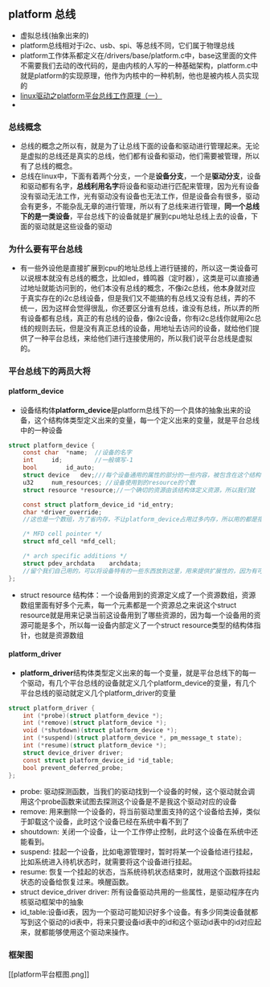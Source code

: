 ## platform 总线
- 虚拟总线(抽象出来的)
- platform总线相对于i2c、usb、spi、等总线不同，它们属于物理总线
- platform工作体系都定义在/drivers/base/platform.c中，base这里面的文件不需要我们去动的改代码的，是由内核的人写的一种基础架构，platform.c中就是platform的实现原理，他作为内核中的一种机制，他也是被内核人员实现的
- [linux驱动之platform平台总线工作原理（一）](https://blog.51cto.com/whylinux/1905642)
- 
### 总线概念
- 总线的概念之所以有，就是为了让总线下面的设备和驱动进行管理起来。无论是虚拟的总线还是真实的总线，他们都有设备和驱动，他们需要被管理，所以有了总线的概念。
- 总线在linux中，下面有着两个分支，一个是**设备分支**，一个是**驱动分支**，设备和驱动都有名字，**总线利用名字**将设备和驱动进行匹配来管理，因为光有设备没有驱动无法工作，光有驱动没有设备也无法工作，但是设备会有很多，驱动会有更多，不能杂乱无章的进行管理，所以有了总线来进行管理，**同一个总线下的是一类设备**，平台总线下的设备就是扩展到cpu地址总线上去的设备，下面的驱动就是这些设备的驱动
### 为什么要有平台总线
- 有一些外设他是直接扩展到cpu的地址总线上进行链接的，所以这一类设备可以说根本就没有总线的概念，比如led，蜂鸣器（定时器），这类是可以直接通过地址就能访问到的，他们本没有总线的概念，不像i2c总线，他本身就对应于真实存在的i2c总线设备，但是我们又不能搞的有总线又没有总线，弄的不统一，因为这样会觉得很乱，你还要区分谁有总线，谁没有总线，所以弄的所有设备都有总线，真正的有总线的设备，像i2c设备，你有i2c总线你就用i2c总线的规则去玩，但是没有真正总线的设备，用地址去访问的设备，就给他们提供了一种平台总线，来给他们进行连接使用的，所以我们说平台总线是虚拟的。
### 平台总线下的两员大将
#### platform_device
- 设备结构体**platform_device**是platform总线下的一个具体的抽象出来的设备，这个结构体类型定义出来的变量，每一个定义出来的变量，就是平台总线中的一种设备
```c
struct platform_device {
	const char	*name;  //设备的名字
	int		id;			//一般填写-1
	bool		id_auto;
	struct device	dev;///每个设备通用的属性的部分的一些内容，被包含在这个结构体中，所以每一个platform_device平台总线的设备里面都需要有一个这个struct device结构体。
	u32		num_resources; //设备使用到的resource的个数
	struct resource	*resource;//一个确切的资源由该结构体定义资源，所以我们就

	const struct platform_device_id	*id_entry;
	char *driver_override; 
	//这也是一个数组，为了省内存，不让platform_device占用过多内存，所以用的都是指针来指向的方式，而不是直接使用数组的方式

	/* MFD cell pointer */
	struct mfd_cell *mfd_cell;

	/* arch specific additions */
	struct pdev_archdata	archdata;
	//留个我们自己用的，可以将设备特有的一些东西放到这里，用来提供扩展性的，因为有可能你的设备是一种特有的，所以可以让你自己
};
```
- struct resource 结构体：一个设备用到的资源定义成了一个资源数组，资源数组里面有好多个元素，每一个元素都是一个资源总之来说这个struct resource就是用来记录当前这设备用到了哪些资源的，因为每一个设备用的资源可能是多个，所以每一设备内部定义了一个struct resource类型的结构体指针，也就是资源数组
#### platform_driver
- **platform_driver**结构体类型定义出来的每一个变量，就是平台总线下的每一个驱动，有几个平台总线的设备就定义几个platform_device的变量，有几个平台总线的驱动就定义几个platform_driver的变量
```c
struct platform_driver {
	int (*probe)(struct platform_device *);
	int (*remove)(struct platform_device *);
	void (*shutdown)(struct platform_device *);
	int (*suspend)(struct platform_device *, pm_message_t state);
	int (*resume)(struct platform_device *);
	struct device_driver driver;
	const struct platform_device_id *id_table;
	bool prevent_deferred_probe;
};
```
- probe: 驱动探测函数，当我们的驱动找到一个设备的时候，这个驱动就会调用这个probe函数来试图去探测这个设备是不是我这个驱动对应的设备
- remove: 用来删除一个设备的，将当前驱动里面支持的这个设备给去掉，类似于卸载这个设备，此时这个设备已经在系统中看不到了
- shoutdown: 关闭一个设备，让一个工作停止控制，此时这个设备在系统中还能看到。
- suspend: 挂起一个设备，比如电源管理时，暂时将某一个设备给进行挂起，比如系统进入待机状态时，就需要将这个设备进行挂起。
- resume: 恢复一个挂起的状态，当系统待机状态结束时，就用这个函数将挂起状态的设备给恢复过来。唤醒函数。
- struct device_driver driver: 所有设备驱动共用的一些属性，是驱动程序在内核驱动框架中的抽象
- id_table:设备id表，因为一个驱动可能知识好多个设备。有多少同类设备就都写到这个驱动的id表中，将来只要设备id表中的id和这个驱动id表中的id对应起来，就都能够使用这个驱动来操作。

### 框架图
[[platform平台框图.png]]
